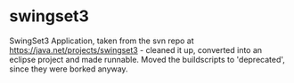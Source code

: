 swingset3
=========

SwingSet3 Application, taken from the svn repo at https://java.net/projects/swingset3 - cleaned it up, converted into an eclipse project and made runnable. Moved the buildscripts to 'deprecated', since they were borked anyway.
